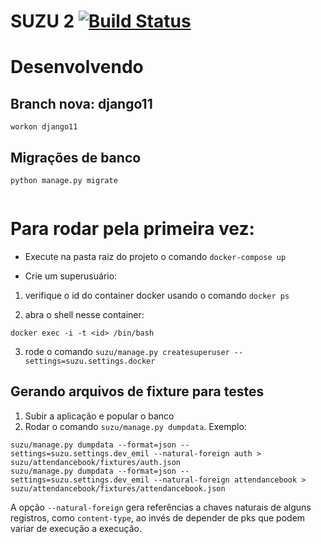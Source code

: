# SUZU 2 [![Build Status](https://travis-ci.org/emilnakao/suzu2.svg?branch=master)](https://travis-ci.org/emilnakao/suzu2)

# Desenvolvendo

## Branch nova: django11

`workon django11`

## Migrações de banco

```
python manage.py migrate
```

```

```


# Para rodar pela primeira vez:

- Execute na pasta raiz do projeto o comando `docker-compose up`

- Crie um superusuário:

1) verifique o id do container docker usando o comando `docker ps`

2) abra o shell nesse container:

`docker exec -i -t <id> /bin/bash`

3) rode o comando `suzu/manage.py createsuperuser --settings=suzu.settings.docker`

## Gerando arquivos de fixture para testes

1. Subir a aplicação e popular o banco
2. Rodar o comando `suzu/manage.py dumpdata`. Exemplo:

```
suzu/manage.py dumpdata --format=json --settings=suzu.settings.dev_emil --natural-foreign auth > suzu/attendancebook/fixtures/auth.json
suzu/manage.py dumpdata --format=json --settings=suzu.settings.dev_emil --natural-foreign attendancebook > suzu/attendancebook/fixtures/attendancebook.json
```

A opção `--natural-foreign` gera referências a chaves naturais de alguns registros, como `content-type`, ao invés de depender de pks que podem variar de execução a execução.